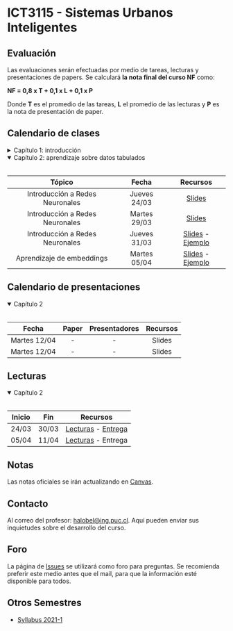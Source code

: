 # ICT3115 - Sistemas Urbanos Inteligentes


## Evaluación

Las evaluaciones serán efectuadas por medio de tareas, lecturas y presentaciones de papers. Se calculará **la nota final del curso NF** como:

  **NF = 0,8 x T + 0,1 x L + 0,1 x P**

 Donde **T** es el promedio de las tareas, **L** el promedio de las lecturas y **P** es la nota de presentación de paper.


## Calendario de clases

<details>
<summary>Capítulo 1: introducción</summary>
<br>
 
| Tópico                           | Fecha        | Recursos |
| :-:                              | :-:          | :-:      |
| Introducción                     | Jueves 10/03 | [Slides](../../blob/master/Clases/Capítulo%201/01%20-%20Introducción.pdf) |
| Fundamentos de ML | Martes 15/03 | [Slides](../../blob/master/Clases/Capítulo%201/02%20-%20Fundamentos%20de%20Machine%20Learning.pdf) |
| Fundamentos de ML | Jueves 17/03 | [Slides](../../blob/master/Clases/Capítulo%201/02%20-%20Fundamentos%20de%20Machine%20Learning.pdf) |
| Fundamentos de ML | Martes 22/03 | [Slides](../../blob/master/Clases/Capítulo%201/02%20-%20Fundamentos%20de%20Machine%20Learning.pdf) - [Ejemplos](../../tree/master/Clases/Capítulo%201/Ejemplos) - [Explicación SVM](https://youtu.be/zSL2A7LIu0I?t=3234)|
 
</details>
 
<details open>
<summary>Capítulo 2: aprendizaje sobre datos tabulados</summary>
<br>
 
|	Tópico                          | Fecha        | Recursos |
| :-:                             | :-:          | :-:      |
| Introducción a Redes Neuronales | Jueves 24/03 | [Slides](../../blob/master/Clases/Capítulo%202/01%20-%20Introducción%20a%20Redes%20Neuronales.pdf)|
| Introducción a Redes Neuronales | Martes 29/03 | [Slides](../../blob/master/Clases/Capítulo%202/01%20-%20Introducción%20a%20Redes%20Neuronales.pdf)|
| Introducción a Redes Neuronales | Jueves 31/03 | [Slides](../../blob/master/Clases/Capítulo%202/01%20-%20Introducción%20a%20Redes%20Neuronales.pdf) - [Ejemplo](../../blob/master/Clases/Capítulo%202/Ejemplos/01%20-%20backpropagation.ipynb)|
| Aprendizaje de embeddings       | Martes 05/04 | [Slides](../../blob/master/Clases/Capítulo%202/02%20-%20Aprendizaje%20de%20embeddings.pdf) - [Ejemplo](../../blob/master/Clases/Capítulo%202/Ejemplos/02%20-%20embeddings.ipynb)|

</details>

<!--
<details>
<summary>Capítulo 3: Datos Visuales</summary>
<br>
 
| Capítulo |	Tópico           | Fecha          | Recursos |
| :-:      | :-:               | :-:          | :-:      |
| 3        | Redes Convolucionales para Datos Visuales Parte 1 | Jueves 22/04 | [Video](https://youtu.be/MUUnrXiUMMQ) - [Slides](../../blob/main/Clases/Capítulo%203/01%20-%20Redes%20Convolucionales%20para%20Datos%20Visuales.pdf) - [Ejemplos](../../blob/main/Clases/Capítulo%203/Ejemplos/01%20-%20CNNs.ipynb) |
| 3        | Redes Convolucionales para Datos Visuales Parte 2 | Martes 27/04 | [Video](https://youtu.be/D3RdEOWyQOc) - [Slides](../../blob/main/Clases/Capítulo%203/01%20-%20Redes%20Convolucionales%20para%20Datos%20Visuales.pdf) - [Ejemplos](../../blob/main/Clases/Capítulo%203/Ejemplos/02%20-%20transfer_learning.ipynb) |
| 3        | Segmentación Semántica | Jueves 29/04 | [Video](https://youtu.be/TCqUaVEV-XU) - [Slides](../../blob/main/Clases/Capítulo%203/02%20-%20Segmentación%20Semántica.pdf) - Ejemplos |
| 3        | Aprendizaje Multitarea | Martes 04/05 | [Video](https://youtu.be/H4qmNNG6aIE) - [Slides](../../blob/main/Clases/Capítulo%203/03%20-%20Aprendizaje%20Multitarea.pdf) - Ejemplos |

</details>

<details>
<summary>Capítulo 4: Datos secuenciales</summary>
<br>
 
| Capítulo |	Tópico           | Fecha          | Recursos |
| :-:      | :-:               | :-:          | :-:      |
| 4        | Redes Neuronales Recurrentes Parte 1 | Martes 18/05 | [Video](https://youtu.be/zDBkyG8MZSg) - [Slides](../../blob/main/Clases/Capítulo%204/01%20-%20Redes%20Neuronales%20Recurrentes%20(RNN).pdf) |
| 4        | Redes Neuronales Recurrentes Parte 2 | Jueves 20/05 | [Video](https://youtu.be/CGIOOm1jGug) - [Slides](../../blob/main/Clases/Capítulo%204/01%20-%20Redes%20Neuronales%20Recurrentes%20(RNN).pdf) - [Ejemplo](../../blob/main/Clases/Capítulo%204/Ejemplos/01%20-%20LSTM.ipynb) |
| 4        | Modelos de lenguaje | Martes 25/05 | [Video](https://youtu.be/zMukLYfWUEI) - [Slides](../../blob/main/Clases/Capítulo%204/02%20-%20Modelos%20de%20Lenguaje.pdf) - Ejemplos |
| 4     | Mecanismos de atención | Jueves 27/05 | [Video](https://youtu.be/46Bd-gLfQBs) - [Slides](../../blob/main/Clases/Capítulo%204/03%20-%20Mecanismos%20de%20atención.pdf) - Ejemplos |
| 4     | Autoatención | Martes 01/06 | [Video](https://youtu.be/KCMbe-OLWRE) - [Slides](../../blob/main/Clases/Capítulo%204/04%20-%20Autoatención.pdf) |

</details>

<details>
<summary>Capítulo 5: Control de agentes</summary>
<br>
 
| Capítulo |	Tópico           | Fecha          | Recursos |
| :-:      | :-:               | :-:          | :-:      |
| 5        | Control de agentes basado en aprendizaje | Jueves 10/06 | [Video](https://youtu.be/7mskZ6LYgyk) - [Slides](../../blob/main/Clases/Capítulo%205/01%20-%20Control%20de%20agentes%20basado%20en%20aprendizaje.pdf) |
| 5        | Aprendizaje reforzado y funciones de valor | Martes 15/06 | [Video](https://youtu.be/9wIHOch_jTM) - [Slides](../../blob/main/Clases/Capítulo%205/02%20-%20Aprendizaje%20reforzado%20y%20funciones%20de%20valor.pdf) |
 | 5        | Optimización directa de políticas | Jueves 17/06 | [Video](https://youtu.be/e8Vp-NDCvHg) - [Slides](../../blob/main/Clases/Capítulo%205/03%20-%20Optimización%20directa%20de%20políticas.pdf) |
 
</details>

<details open>
<summary>Capítulo 6: Datos estructurados</summary>
<br>
 
| Capítulo |	Tópico           | Fecha          | Recursos |
| :-:      | :-:               | :-:          | :-:      |
| 6        | Aprendizaje sobre datos estructurados | Martes 29/06 | [Video](https://youtu.be/E34oCvMoT6Y) - [Slides](../../blob/main/Clases/Capítulo%206/01%20-%20Aprendizaje%20sobre%20datos%20estructurados.pdf) |
| 6        | Redes de grafos convolucionales | Jueves 01/07 | [Video](https://youtu.be/t5hztt--elA) - [Slides](../../blob/main/Clases/Capítulo%206/02%20-%20Redes%20de%20grafos%20convolucionales.pdf) - [Ejemplo](../../blob/main/Clases/Capítulo%206/Ejemplos/01%20-%20GCN.ipynb) |
| 6        | Node embeddings | Martes 06/07 | Video - Slides - Ejemplo |

 
</details>


## Tareas
 
| Tarea   |	Tópicos                          | Fecha Entrega | Recursos |
| :-:     | :-:                              | :-:           | :-:      |
| Tarea 1 | Procesamiento de datos tabulados | Lunes 24/05   | [Enunciado](../../blob/main/Tareas/T1/T1.pdf) - [Buzón](https://forms.gle/KbwR9gT5bBhJdH2u8) |
| Tarea 2 | Procesamiento de datos visuales  | Martes 08/06  | [Enunciado](../../blob/main/Tareas/T2/T2.pdf) - [Sesión consultas](https://youtu.be/iBQT7kCpjnY) - [Buzón](https://forms.gle/sT9khzvhnfd5kETM9) |
| Tarea 3 | Procesamiento de datos secuenciales | Jueves 01/07  | [Enunciado](../../blob/main/Tareas/T3/T3.pdf) - [Sesión consultas 1](https://youtu.be/T9bFW_aqn-8) - [Sesión consultas 2](https://youtu.be/7YIB9DxT0T0) - [Buzón](https://forms.gle/bTnjcPVYn9JZvH9P9) |
| Tarea 4 | El desafío final                 | -  | [Enunciado](../../blob/main/Tareas/T4/T4.pdf) - Buzón |
-->



## Calendario de presentaciones

<details open>
<summary>Capítulo 2</summary>
<br>
 
|	Fecha        | Paper      | Presentadores    | Recursos |
| :-:          | :-:        | :-:              | :-:      |
| Martes 12/04 | -          | -                | Slides   |
| Martes 12/04 | -          | -                | Slides   |


</details>

<!--
<details>
<summary>Capítulo 3</summary>
<br>

| Capítulo                  |	Fecha        | Paper      | Presentador      | Recursos |
| :-:                       | :-:          | :-:        | :-:              | :-:      |
| 3 - Datos visuales        | Jueves 06/05 | [A Deep Learning Model for Transportation Mode Detection Based on Smartphone Sensing Data](../../blob/main/Lecturas/04-22%20al%2004-28/2020%20-%20A%20Deep%20Learning%20Model%20for%20Transportation%20Mode%20Detection%20Based%20on%20Smartphone%20Sensing%20Data.pdf) | Andrés Ávalos | [Video](https://youtu.be/DtCsxmgNVW0) - [Slides](../../blob/main/Presentaciones/05-06%20-%20Andrés%20Ávalos.pdf) |
| 3 - Datos visuales        | Jueves 06/05 | [Dense semantic labeling of sub-decimeter resolution images with convolutional neural networks](../../blob/main/Lecturas/04-29%20al%2005-05/2017%20-%20Dense%20semantic%20labeling%20of%20sub-decimeter%20resolution%20images%20with%20convolutional%20neural%20networks.pdf) | Camila Vera  | [Video](https://youtu.be/nhhdPQN7RSA) - [Slides](../../blob/main/Presentaciones/05-06%20-%20Camila%20Vera.pdf) |

</details>

<details>
<summary>Capítulo 4</summary>
<br>

| Capítulo                  |	Fecha        | Paper      | Presentador      | Recursos |
| :-:                       | :-:          | :-:        | :-:              | :-:      |
| 4 - Datos secuenciales    | Martes 01/06 | [Combining Residual and LSTM Recurrent Networks for Transportation Mode Detection Using Multimodal Sensors Integrated in Smartphones](../../blob/main/Lecturas/05-26%20al%2006-02/2021%20-%20Combining%20Residual%20and%20LSTM%20Recurrent%20Networks%20for%20Transportation%20Mode%20Detection%20Using%20Multimodal%20Sensors%20Integrated%20in%20Smartphones.pdf) | Vicente del Río  | [Video](https://youtu.be/MT65Mxx4M-U) - [Slides](blob/main/Presentaciones/06-01%20-%20Vicente%20del%20Río.pdf) |

</details>

<details>
<summary>Capítulo 5</summary>
<br>

| Capítulo                  |	Fecha        | Paper      | Presentador      | Recursos |
| :-:                       | :-:          | :-:        | :-:              | :-:      |
| 5 - Control de agentes    | Martes 22/06 | [Dissipating Stop-And-Go Waves in Closed and Open Networks Via Deep Reinforcement Learning](../../blob/main/Lecturas/06-10%20al%2006-22/2018%20-%20Dissipating%20Stop-And-Go%20Waves%20in%20Closed%20and%20Open%20Networks%20Via%20Deep%20Reinforcement%20Learning.pdf) | Jaime Moya | [Video](https://youtu.be/Fk_I1SExSW8) - [Slides](../../blob/main/Presentaciones/06-22%20-%20Jaime%20Moya.pdf) |
| 5 - Control de agentes    | Martes 22/06 | [Context-Aware Taxi Dispatching at City-Scale Using Deep Reinforcement Learning](../../blob/main/Lecturas/06-10%20al%2006-22/2020%20-%20Context-Aware%20Taxi%20Dispatching%20at%20City-Scale%20Using%20Deep%20Reinforcement%20Learning.pdf) | Matías Gutiérrez | [Video](https://youtu.be/7oCCAK5zzJI) - [Slides](../../blob/main/Presentaciones/06-22%20-%20Matías%20Gutiérrez.pdf) |

</details>

<details open>
<summary>Capítulo 6</summary>
<br>

| Capítulo                  |	Fecha        | Paper      | Presentador      | Recursos |
| :-:                       | :-:          | :-:        | :-:              | :-:      |
| 6 - Grafos                | Jueves 08/07 | [T-GCN: A Temporal Graph Convolutional Network for Traffic Prediction](../../blob/main/Lecturas/07-02%20al%2007-08/2020%20-%20T-GCN%20-%20A%20Temporal%20Graph%20Convolutional%20Network%20for%20Traffic%20Prediction.pdf) | Darío Farren  | Video - Slides |
| 6 - Grafos                | Jueves 08/07 | [Semi-Supervised Classification with Graph Convolutional Networks](../../blob/main/Lecturas/07-02%20al%2007-08/2017%20-%20Semi-Supervised%20Classification%20with%20Graph%20Convolutional%20Networks.pdf) | Carlos Muñoz  | Video - Slides |
| 6 - Grafos                | Jueves 08/07 | [Graph Attention Networks](../../blob/main/Lecturas/07-02%20al%2007-08/2018%20-%20Graph%20Attention%20Networks.pdf) | Felipe Gutiérrez | Video - Slides |

</details>
-->

## Lecturas

<details open>
<summary>Capítulo 2</summary>
<br>
 
| Inicio |	Fin   | Recursos |
| :-:    | :-:   | :-:          | 
| 24/03  | 30/03 | [Lecturas](../../tree/master/Lecturas/03-24%20al%2003-30) - [Entrega](https://forms.gle/Rbnq2ncYqpEdzHv29) |
| 05/04  | 11/04 | [Lecturas](../../tree/master/Lecturas/04-05%20al%2004-11) - Entrega |

</details>
<!--
<details>
<summary>Capítulo 3</summary>
<br>
 
| Inicio |	Fin   | Recursos |
| :-:    | :-:   | :-:          | 
| 22/04  | 28/04 | [Lecturas](../../tree/main/Lecturas/04-22%20al%2004-28) - [Entrega](https://forms.gle/1nuNgtsoaqdd9AYb9) |
| 29/04  | 05/05 | [Lecturas](../../tree/main/Lecturas/04-29%20al%2005-05) - [Entrega](https://forms.gle/Xdityba7qmdR4wEB7) |

</details>

<details>
<summary>Capítulo 4</summary>
<br>
 
| Inicio |	Fin   | Recursos |
| :-:    | :-:   | :-:          | 
| 19/05  | 25/05 | [Lecturas](../../tree/main/Lecturas/05-19%20al%2005-25) - [Entrega](https://forms.gle/mMiesc8hHCZ44Dms7) |
| 26/05  | 01/06 | [Lecturas](../../tree/main/Lecturas/05-26%20al%2006-02) - [Entrega](https://forms.gle/4LXvRXfhm9aYWkg77) |

</details>

<details>
<summary>Capítulo 5</summary>
<br>
 
| Inicio |	Fin   | Recursos |
| :-:    | :-:   | :-:          | 
| 10/06  | 22/06 | [Lecturas](../../tree/main/Lecturas/06-10%20al%2006-22) - [Entrega](https://forms.gle/Q1jiTvDULZJNZ95F9) |

</details>

<details open>
<summary>Capítulo 6</summary>
<br>
 
| Inicio |	Fin   | Recursos |
| :-:    | :-:   | :-:          | 
| 10/06  | 22/06 | [Lecturas](../../tree/main/Lecturas/07-02%20al%2007-08) - [Entrega](https://forms.gle/tX4ounYKYWDcGU3f9) |

</details>
-->

## Notas
Las notas oficiales se irán actualizando en [Canvas](https://cursos.canvas.uc.cl/).

## Contacto

Al correo del profesor: halobel@ing.puc.cl. Aquí pueden enviar sus inquietudes sobre el desarrollo del curso.

## Foro

La página de [Issues](../../issues) se utilizará como foro para preguntas. Se recomienda preferir este medio antes que el mail, para que la información esté disponible para todos.

## Otros Semestres

* [Syllabus 2021-1](https://github.com/ICT3115/Syllabus-2021-1)
